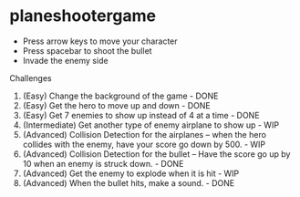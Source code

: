 # planeshootergame

- Press arrow keys to move your character
- Press spacebar to shoot the bullet
- Invade the enemy side

Challenges

1. (Easy) Change the background of the game - DONE
2. (Easy) Get the hero to move up and down - DONE
3. (Easy) Get 7 enemies to show up instead of 4 at a time - DONE
4. (Intermediate) Get another type of enemy airplane to show up - WIP
5. (Advanced) Collision Detection for the airplanes – when the hero collides with the enemy, have your score go down by 500. - WIP
6. (Advanced) Collision Detection for the bullet – Have the score go up by 10 when an enemy is struck down.  - DONE
7. (Advanced) Get the enemy to explode when it is hit - WIP
8. (Advanced) When the bullet hits, make a sound. - DONE
